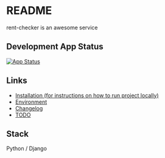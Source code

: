 # README

rent-checker is an awesome service

## Development App Status

[![App Status](https://deploy.saritasa.rocks/api/badge?name=rent-checker-dev&revision=true)](https://deploy.saritasa.rocks/applications/rent-checker-dev)


## Links
* [Installation (for instructions on how to run project locally)](docs/INSTALL.md)
* [Environment](docs/ENVIRONMENT.md)
* [Changelog](docs/CHANGELOG.md)
* [TODO](docs/TODO.md)

## Stack

Python / Django
